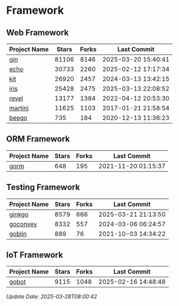 # Framework

## Web Framework
| Project Name | Stars | Forks | Last Commit |
| ------------ | ----- | ----- | ----------- |
| [gin](https://github.com/gin-gonic/gin) | 81106 | 8146 | 2025-03-20 15:40:41 |
| [echo](https://github.com/labstack/echo) | 30733 | 2260 | 2025-02-12 17:17:34 |
| [kit](https://github.com/go-kit/kit) | 26920 | 2457 | 2024-03-13 13:42:15 |
| [iris](https://github.com/kataras/iris) | 25428 | 2475 | 2025-03-13 22:08:52 |
| [revel](https://github.com/revel/revel) | 13177 | 1384 | 2022-04-12 20:53:30 |
| [martini](https://github.com/go-martini/martini) | 11625 | 1103 | 2017-01-21 21:58:54 |
| [beego](https://github.com/astaxie/beego) | 735 | 184 | 2020-12-13 11:36:23 |

## ORM Framework
| Project Name | Stars | Forks | Last Commit |
| ------------ | ----- | ----- | ----------- |
| [gorm](https://github.com/jinzhu/gorm) | 648 | 195 | 2021-11-20 01:15:37 |

## Testing Framework
| Project Name | Stars | Forks | Last Commit |
| ------------ | ----- | ----- | ----------- |
| [ginkgo](https://github.com/onsi/ginkgo) | 8579 | 666 | 2025-03-21 21:13:50 |
| [goconvey](https://github.com/smartystreets/goconvey) | 8332 | 557 | 2024-03-06 06:24:57 |
| [goblin](https://github.com/franela/goblin) | 889 | 76 | 2021-10-03 14:34:22 |

## IoT Framework
| Project Name | Stars | Forks | Last Commit |
| ------------ | ----- | ----- | ----------- |
| [gobot](https://github.com/hybridgroup/gobot) | 9115 | 1048 | 2025-02-16 14:48:48 |

*Update Date: 2025-03-28T08:00:42*
